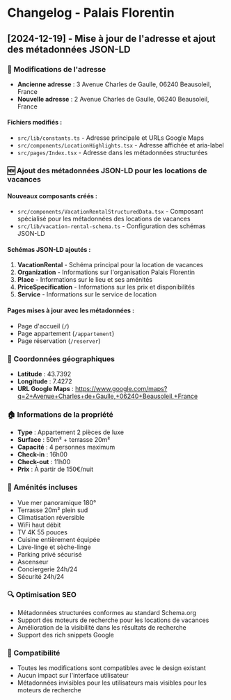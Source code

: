 # Changelog - Palais Florentin

## [2024-12-19] - Mise à jour de l'adresse et ajout des métadonnées JSON-LD

### 🔄 Modifications de l'adresse
- **Ancienne adresse** : 3 Avenue Charles de Gaulle, 06240 Beausoleil, France
- **Nouvelle adresse** : 2 Avenue Charles de Gaulle, 06240 Beausoleil, France

#### Fichiers modifiés :
- `src/lib/constants.ts` - Adresse principale et URLs Google Maps
- `src/components/LocationHighlights.tsx` - Adresse affichée et aria-label
- `src/pages/Index.tsx` - Adresse dans les métadonnées structurées

### 🆕 Ajout des métadonnées JSON-LD pour les locations de vacances

#### Nouveaux composants créés :
- `src/components/VacationRentalStructuredData.tsx` - Composant spécialisé pour les métadonnées des locations de vacances
- `src/lib/vacation-rental-schema.ts` - Configuration des schémas JSON-LD

#### Schémas JSON-LD ajoutés :
1. **VacationRental** - Schéma principal pour la location de vacances
2. **Organization** - Informations sur l'organisation Palais Florentin
3. **Place** - Informations sur le lieu et ses aménités
4. **PriceSpecification** - Informations sur les prix et disponibilités
5. **Service** - Informations sur le service de location

#### Pages mises à jour avec les métadonnées :
- Page d'accueil (`/`)
- Page appartement (`/appartement`)
- Page réservation (`/reserver`)

### 📍 Coordonnées géographiques
- **Latitude** : 43.7392
- **Longitude** : 7.4272
- **URL Google Maps** : https://www.google.com/maps?q=2+Avenue+Charles+de+Gaulle,+06240+Beausoleil,+France

### 🏠 Informations de la propriété
- **Type** : Appartement 2 pièces de luxe
- **Surface** : 50m² + terrasse 20m²
- **Capacité** : 4 personnes maximum
- **Check-in** : 16h00
- **Check-out** : 11h00
- **Prix** : À partir de 150€/nuit

### 🌟 Aménités incluses
- Vue mer panoramique 180°
- Terrasse 20m² plein sud
- Climatisation réversible
- WiFi haut débit
- TV 4K 55 pouces
- Cuisine entièrement équipée
- Lave-linge et sèche-linge
- Parking privé sécurisé
- Ascenseur
- Conciergerie 24h/24
- Sécurité 24h/24

### 🔍 Optimisation SEO
- Métadonnées structurées conformes au standard Schema.org
- Support des moteurs de recherche pour les locations de vacances
- Amélioration de la visibilité dans les résultats de recherche
- Support des rich snippets Google

### 📱 Compatibilité
- Toutes les modifications sont compatibles avec le design existant
- Aucun impact sur l'interface utilisateur
- Métadonnées invisibles pour les utilisateurs mais visibles pour les moteurs de recherche
